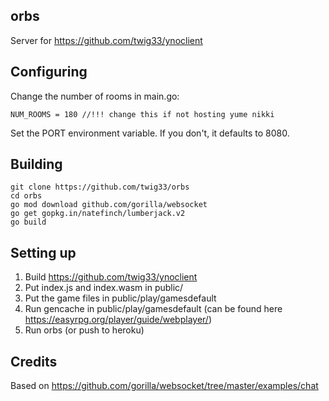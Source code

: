 ## orbs
Server for https://github.com/twig33/ynoclient

## Configuring
Change the number of rooms in main.go:
```
NUM_ROOMS = 180 //!!! change this if not hosting yume nikki
```
Set the PORT environment variable. If you don't, it defaults to 8080.

## Building
```
git clone https://github.com/twig33/orbs
cd orbs
go mod download github.com/gorilla/websocket
go get gopkg.in/natefinch/lumberjack.v2
go build
```

## Setting up
1) Build https://github.com/twig33/ynoclient
2) Put index.js and index.wasm in public/
3) Put the game files in public/play/gamesdefault
4) Run gencache in public/play/gamesdefault (can be found here https://easyrpg.org/player/guide/webplayer/)
5) Run orbs (or push to heroku)

## Credits
Based on https://github.com/gorilla/websocket/tree/master/examples/chat
